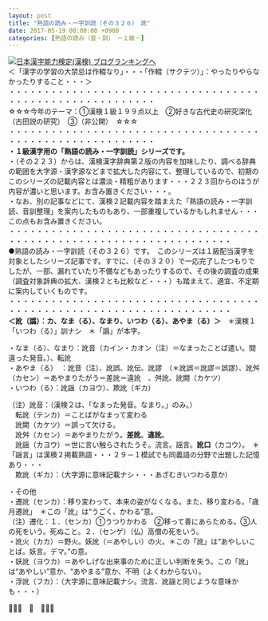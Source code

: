```yaml
---
layout: post
title: "熟語の読み・一字訓読（その３２６）　訛"
date: 2017-05-19 00:00:00 +0900
categories: [熟語の読み（音・訓）　ー１級－]
---
```


[![](/syuusyuu9701/assets/images/熟語の読み・一字訓読（その３２６）-訛-br_c_3028_1.gif)](http://blog.with2.net/link.php?1659096:3028 "日本漢字能力検定(漢検) ブログランキングへ")[日本漢字能力検定(漢検) ブログランキングへ](http://blog.with2.ne/link.php?1659096:3028)  
＜「漢字の学習の大禁忌は作輟なり」・・・「作輟（サクテツ）」：やったりやらなかったりすること・・・＞  
・・・・・・・・・・・・・・・・・・・・・・・・・・・・・・・・・・・・・・・・・・・・・・・・・・・・・・・・・  
☆☆☆今年のテーマ：①漢検１級１９９点以上　②好きな古代史の研究深化（古田説の研究）　③（非公開）　☆☆☆　　  
・・・・・・・・・・・・・・・・・・・・・・・・・・・・・・・・・・・・・・・・・・・・・・・・・・・・・・・・・  
**・１級漢字用の「熟語の読み・一字訓読」シリーズです。**  
・（その２２３）からは、漢検漢字辞典第２版の内容を加味したり、調べる辞典の範囲を大字源・漢字源などまで拡大した内容にて、整理しているので、初期のこのシリーズの記載内容とは濃淡・精粗があります・・・２２３回からのほうが内容が濃いと思います。お含み置きください・・・。  
・なお、別の記事などにて、漢検２記載内容を踏まえた「熟語の読み・一字訓読、音訓整理」を案内したものもあり、一部重複しているかもしれません・・・この点もお含み置きください。  
・・・・・・・・・・・・・・・・・・・・・・・・・・・・・・・・・・・・・・・・・・・・・・・・・・・・・・・・・・・・・・・・・・・・  
●熟語の読み・一字訓読（その３２６）です。　このシリーズは１級配当漢字を対象としたシリーズ記事です。すでに、（その３２０）で一応完了したつもりでしたが、一部、漏れていたり不備などもあったりするので、その後の調査の成果（調査対象辞典の拡大、漢検２とも比較など・・・）も踏まえて、適宜、不定期に案内していくものです。  
・・・・・・・・・・・・・・・・・・・・・・・・・・・・・・・・・・・・・・・・・・・・・・・・・・・・・・・・・・・・・・・・・・・・  
**＜訛（譌）：カ、なま（る）、なまり、いつわ（る）、あやま（る）＞**　＊漢検１「いつわ（る）」訓ナシ　＊「譌」が本字。  
  
・なま（る）、なまり：訛音（カイン・カオン（注）＝なまったことば遣い。間違った発音。）、転訛  
・あやま（る）　：訛音（注）、訛誤、訛伝、訛謬　（＊訛誤＝訛謬＝誤謬）、訛舛（カセン）＝あやまりたがう＝差訛＝違訛　、舛訛、訛闕（カケツ）  
・いつわ（る）：訛謡（カヨウ）、欺訛（ギカ）　  
  
（注）訛音：（漢検２は、「なまった発音。なまり。」のみ。）  
　転訛（テンカ）＝ことばがなまって変わる  
　訛闕（カケツ）＝誤って欠ける。　  
　訛舛（カセン）＝あやまりたがう。**差訛**。**違訛**。  
　訛謡（カヨウ）＝世に言い触らされたうそ。流言。謡言。**訛口**（カコウ）。　＊「謡言」は漢検２掲載熟語・・・２９－１模試でも同義語の分野で出題した記憶あり・・・  
　欺訛（ギカ）：（大字源に意味記載ナシ・・・あざむきいつわる意か）  
  
・その他  
・遷訛（センカ）：移り変わって、本来の姿がなくなる。また、移り変わる。「歳月遷訛」　＊この「訛」は“うごく、かわる”意。  
（注）遷化：１．（センカ）①うつりかわる　②移って善にあらためる。③人の死をいう。死ぬこと。２．（センゲ）（仏）高僧の死をいう。  
・訛火（カカ）＝野火。妖訛（＝あやしい）の火。＊この「訛」は“あやしいことば。妖言。デマ。”の意。  
・妖訛（ヨウカ）＝あやしげな出来事のために正しい判断を失う。この「訛」は“あやしい”意か、“あやまる”意か、不明（よくわからない）。  
・浮訛（フカ）：（大字源に意味記載ナシ。流言、訛謡と同じような意味かも・・・）  
  
👋👋👋　🐔　👋👋👋